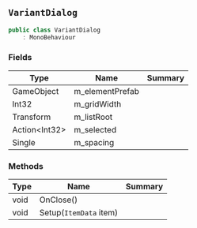 ## `VariantDialog`

```csharp
public class VariantDialog
    : MonoBehaviour

```

### Fields

| Type | Name | Summary | 
| --- | --- | --- | 
| GameObject | m_elementPrefab |  | 
| Int32 | m_gridWidth |  | 
| Transform | m_listRoot |  | 
| Action&lt;Int32&gt; | m_selected |  | 
| Single | m_spacing |  | 


### Methods

| Type | Name | Summary | 
| --- | --- | --- | 
| void | OnClose() |  | 
| void | Setup(`ItemData` item) |  | 


